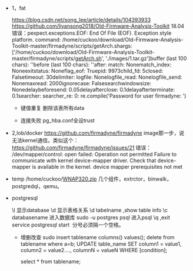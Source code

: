 - 1，fat

  https://blog.csdn.net/song_lee/article/details/104393933
  https://github.com/liyansong2018/Old-Firmware-Analysis-Toolkit
  18.04
  错误：pexpect.exceptions.EOF: End Of File (EOF). Exception style platform.
  command: /home/cuckoo/download/Old-Firmware-Analysis-Toolkit-master/firmadyne/scripts/getArch.shargs: ['/home/cuckoo/download/Old-Firmware-Analysis-Toolkit-master/firmadyne/scripts/[getArch.sh](http://getarch.sh/)', './images/1.tar.gz']buffer (last 100 chars): ''before (last 100 chars): ''after: match: Nonematch_index: Noneexitstatus: Noneflag_eof: Truepid: 9973child_fd: 5closed: Falsetimeout: 30delimiter: logfile: Nonelogfile_read: Nonelogfile_send: Nonemaxread: 2000ignorecase: Falsesearchwindowsize: Nonedelaybeforesend: 0.05delayafterclose: 0.1delayafterterminate: 0.1searcher: searcher_re:    0: re.compile('Password for user firmadyne: ')

  - 键值重复
    删除该表所有data

  - 连接失败
    pg_hba.conf全设trust

- 2,lob/docker
  https://github.com/firmadyne/firmadyne
  image那一步，说无法kernel通信。类似这个：https://github.com/firmadyne/firmadyne/issues/21
  错误：
  /dev/mapper/control: open failed: Operation not permitted
  Failure to communicate with kernel device-mapper driver.
  Check that device-mapper is available in the kernel.
  device mapper prerequisites not met
  ​

- temp
  /home/cuckoo/[WNAP320.zip](http://wnap320.zip/)
  几个组件，extrctor，binwalk，postgredql，qemu。

- postgresql

  \l  显示database
  \d 显示表格关系
  \d tabelname ,show table info
  \c databasename 进入数据库
  sudo -u postgres psql 进入psql
  \q ,exit
  service postgresql start
  ​
  分号必须隔一个空格。

  - 增删改查
    sudo insert  tablename columns()  values();
    delete from tablename where a=b;
    UPDATE table_name
    SET column1 = value1, column2 = value2...., columnN = valueN
    WHERE [condition];

    select * from tablename;


